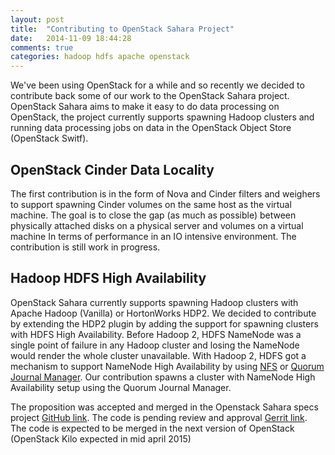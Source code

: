 ```yaml
---
layout: post
title:  "Contributing to OpenStack Sahara Project"
date:   2014-11-09 18:44:28
comments: true
categories: hadoop hdfs apache openstack
---
```


We've been using OpenStack for a while and so recently we decided to contribute back some of our work to the OpenStack Sahara project. OpenStack Sahara aims to make it easy to do data processing on OpenStack, the project currently supports spawning Hadoop clusters and running data processing jobs on data in the OpenStack Object Store (OpenStack Switf).

## OpenStack Cinder Data Locality
The first contribution is in the form of Nova and Cinder filters and weighers to support spawning Cinder volumes on the same host as the virtual machine. The goal is to close the gap (as much as possible) between physically attached disks on a physical server and volumes on a virtual machine In terms of performance in an IO intensive environment. The contribution is still work in progress.

## Hadoop HDFS High Availability
OpenStack Sahara currently supports spawning Hadoop clusters with Apache Hadoop (Vanilla) or HortonWorks HDP2. We decided to contribute by extending the HDP2 plugin by adding the support for spawning clusters with HDFS High Availability. Before Hadoop 2, HDFS NameNode was a single point of failure in any Hadoop cluster and losing the NameNode would render the whole cluster unavailable. With Hadoop 2, HDFS got a mechanism to support NameNode High Availability by using [NFS](https://hadoop.apache.org/docs/r2.3.0/hadoop-yarn/hadoop-yarn-site/HDFSHighAvailabilityWithNFS.html) or [Quorum Journal Manager](https://hadoop.apache.org/docs/r2.3.0/hadoop-yarn/hadoop-yarn-site/HDFSHighAvailabilityWithQJM.html).
Our contribution spawns a cluster with NameNode High Availability setup using the Quorum Journal Manager.

The proposition was accepted and merged in the Openstack Sahara specs project [GitHub link](https://github.com/openstack/sahara-specs/blob/master/specs/kilo/hdp-plugin-enable-hdfs-ha.rst). The code is pending review and approval [Gerrit link](https://review.openstack.org/#/c/132051/). The code is expected to be merged in the next version of OpenStack (OpenStack Kilo expected in mid april 2015)
